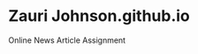 # Zauri Johnson.github.io

<p><ahref="/BVAWebDev/OnlineNewsArticle.html" target ="blank"> Online News Article Assignment</a></p>
